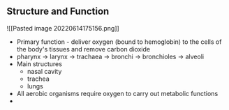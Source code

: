 ## Structure and Function
![[Pasted image 20220614175156.png]]
- Primary function - deliver oxygen (bound to hemoglobin) to the cells of the body's tissues and remove carbon dioxide
- pharynx -> larynx -> trachaea -> bronchi -> bronchioles -> alveoli
- Main structures
	- nasal cavity
	- trachea
	- lungs
- All aerobic organisms require oxygen to carry out metabolic functions
- 